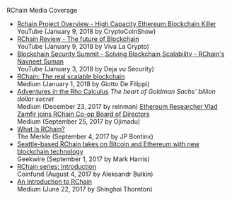 
RChain Media Coverage

* [Rchain Project Overview - High Capacity Ethereum Blockchain Killer](https://www.youtube.com/watch?v=OLQ4LVmCIh4&feature=youtu.be)  
YouTube (January 9, 2018 by CryptoCoinShow)
* [RChain Review - The future of Blockchain](https://www.youtube.com/watch?v=MCCXzvO0Hhk&feature=youtu.be)  
YouTube (January 9, 2018 by Viva La Crypto)
* [Blockchain Security Summit - Solving Blockchain Scalability - RChain's Navneet Suman](https://www.youtube.com/watch?v=pAlaAdF_Y3c&feature=youtu.be)  
YouTube (January 3, 2018 by Deja vu Security)
* [RChain: The real scalable blockchain](https://medium.com/@giotto_3438/rchain-the-real-scalable-blockchain-4be5a43b722b)  
  Medium (January 1, 2018 by Giotto De Filippi) 
* [Adventures in the Rho Calculus](https://medium.com/@reinman/adventures-in-the-rho-calculus-672b72ef16c4) _The heart of Goldman Sachs’ billion dollar secret_  
  Medium (December 23, 2017 by reinman) 
  [Ethereum Researcher Vlad Zamfir joins RChain Co-op Board of Directors](https://medium.com/@Ojimadu/ethereum-researcher-vlad-zamfir-joins-rchain-co-op-board-of-directors-6d70a035d0d8)  
  Medium (September 25, 2017 by Ojimadu)
* [What Is RChain?](https://themerkle.com/what-is-rchain/)  
  The Merkle (September 4, 2017 by JP Bontinx) 
* [Seattle-based RChain takes on Bitcoin and Ethereum with new blockchain technology](https://www.geekwire.com/2017/seattle-based-rchain-takes-bitcoin-ethereum-new-blockchain-tech/)  
  Geekwire (September 1, 2017 by Mark Harris)
* [RChain series: Introduction](https://blog.coinfund.io/rchain-series-introduction-985a05804ab)  
  Coinfund (August 4, 2017 by Aleksandr Bulkin)
* [An introduction to RChain](https://blog.coinfund.io/an-introduction-to-rchain-d5fe303e9fe1)  
Medium (June 22, 2017 by Shinghai Thornton)
